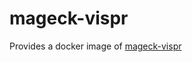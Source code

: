 # mageck-vispr

Provides a docker image of [mageck-vispr](https://bitbucket.org/liulab/mageck-vispr)
